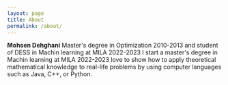 ```yaml
---
layout: page
title: About
permalink: /about/
---
```


**Mohsen Dehghani** Master's degree in Optimization 2010-2013 and student of DESS in Machin learning at MILA 2022-2023
I start a master's degree in Machin learning at MILA 2022-2023 love to show how to apply theoretical mathematical knowledge to real-life problems by using computer languages such as Java, C++, or Python.
